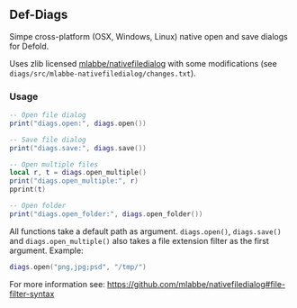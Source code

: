 ## Def-Diags
Simpe cross-platform (OSX, Windows, Linux) native open and save dialogs for Defold.

Uses zlib licensed [mlabbe/nativefiledialog](https://github.com/mlabbe/nativefiledialog) with some modifications (see `diags/src/mlabbe-nativefiledialog/changes.txt`).

### Usage
```Lua
-- Open file dialog
print("diags.open:", diags.open())

-- Save file dialog
print("diags.save:", diags.save())

-- Open multiple files
local r, t = diags.open_multiple()
print("diags.open_multiple:", r)
pprint(t)

-- Open folder
print("diags.open_folder:", diags.open_folder())

```

All functions take a default path as argument. `diags.open()`, `diags.save()` and `diags.open_multiple()` also takes a file extension filter as the first argument. Example:
```Lua
diags.open("png,jpg;psd", "/tmp/")
```
For more information see: https://github.com/mlabbe/nativefiledialog#file-filter-syntax
